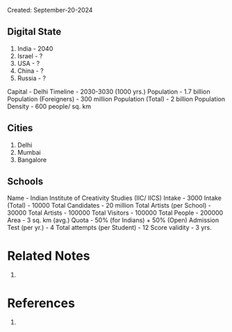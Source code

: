 Created: September-20-2024

## Digital State

1. India - 2040
2. Israel - ?
3. USA - ?
4. China - ?
5. Russia - ?

Capital - Delhi
Timeline - 2030-3030 (1000 yrs.)
Population - 1.7 billion
Population (Foreigners) - 300 million
Population (Total) - 2 billion
Population Density - 600 people/ sq. km

## Cities

1. Delhi
2. Mumbai
3. Bangalore

## Schools

Name - Indian Institute of Creativity Studies (IIC/ IICS)
Intake - 3000
Intake (Total) - 10000
Total Candidates - 20 million
Total Artists (per School) - 30000
Total Artists - 100000
Total Visitors - 100000
Total People - 200000
Area - 3 sq. km (avg.)
Quota - 50% (for Indians) + 50% (Open)
Admission Test (per yr.) - 4
Total attempts (per Student) - 12
Score validity - 3 yrs.

# Related Notes

1. 
# References

1. 